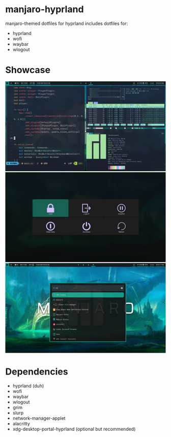# manjaro-hyprland
manjaro-themed dotfiles for hyprland
includes dotfiles for:
  * hyprland
  * wofi
  * waybar
  * wlogout

# Showcase
![alt text](https://github.com/FaresMQA/manjaro-hyprland/blob/main/img1.png)
![alt text](https://github.com/FaresMQA/manjaro-hyprland/blob/main/img2.png)
![alt text](https://github.com/FaresMQA/manjaro-hyprland/blob/main/img3.png)

# Dependencies
 * hyprland (duh)
 * wofi
 * waybar
 * wlogout
 * grim
 * slurp
 * network-manager-applet
 * alacritty
 * xdg-desktop-portal-hyprland (optional but recommended)
